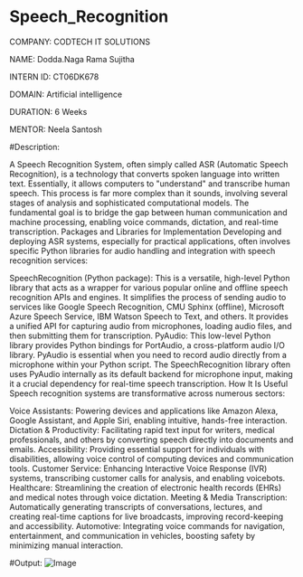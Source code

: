 # Speech_Recognition
COMPANY: CODTECH IT SOLUTIONS

NAME: Dodda.Naga Rama Sujitha

INTERN ID: CT06DK678

DOMAIN: Artificial intelligence

DURATION: 6 Weeks

MENTOR: Neela Santosh

#Description: 

A Speech Recognition System, often simply called ASR (Automatic Speech Recognition), is a 
technology that converts spoken language into written text. Essentially, it allows computers to 
"understand" and transcribe human speech. This process is far more complex than it sounds, 
involving several stages of analysis and sophisticated computational models. The fundamental 
goal is to bridge the gap between human communication and machine processing, enabling voice 
commands, dictation, and real-time transcription.
Packages and Libraries for Implementation
Developing and deploying ASR systems, especially for practical applications, often involves
specific Python libraries for audio handling and integration with speech recognition services:

 SpeechRecognition (Python package): This is a versatile, high-level Python library that acts
 as a wrapper for various popular online and offline speech recognition APIs and engines. It
 simplifies the process of sending audio to services like Google Speech Recognition, CMU
 Sphinx (offline), Microsoft Azure Speech Service, IBM Watson Speech to Text, and others. It 
 provides a unified API for capturing audio from microphones, loading audio files, and then submitting them for transcription.
PyAudio: This low-level Python library provides Python bindings for PortAudio, a cross-platform audio I/O library. PyAudio is essential when you need to record audio directly from a microphone within your Python script. The SpeechRecognition library often uses PyAudio internally as its default backend for microphone input, making it a crucial dependency for real-time speech transcription.
How It Is Useful
Speech recognition systems are transformative across numerous sectors:

Voice Assistants: Powering devices and applications like Amazon Alexa, Google Assistant, and Apple Siri, enabling intuitive, hands-free interaction.
Dictation & Productivity: Facilitating rapid text input for writers, medical professionals, and others by converting speech directly into documents and emails.
Accessibility: Providing essential support for individuals with disabilities, allowing voice control of computing devices and communication tools.
Customer Service: Enhancing Interactive Voice Response (IVR) systems, transcribing customer calls for analysis, and enabling voicebots.
Healthcare: Streamlining the creation of electronic health records (EHRs) and medical notes through voice dictation.
Meeting & Media Transcription: Automatically generating transcripts of conversations, lectures, and creating real-time captions for live broadcasts, improving record-keeping and accessibility.
Automotive: Integrating voice commands for navigation, entertainment, and communication in vehicles, boosting safety by minimizing manual interaction.

#Output:
 ![Image](https://github.com/user-attachments/assets/a01bf71a-d161-4444-b0d1-bfe7d457085f)
